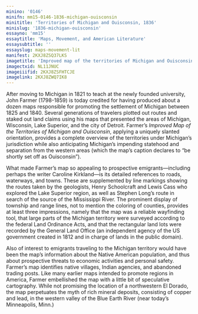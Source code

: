 ```yaml
---
minino: '0146'
minifn: mm15-0146-1836-michigan-ouisconsin
minititle: 'Territories of Michigan and Ouisconsin, 1836'
minislug: '1836-michigan-ouisconsin'
essayno: 'mm15'
essaytitle: 'Maps, Movement, and American Literature'
essaysubtitle: ''
essayslug: maps-movement-lit
manifest: 2KXJ8ZSQ37LKS
imagetitle: 'Improved map of the territories of Michigan and Ouisconsin (pronounced Wisconsin)'
imagectxid: NL11JNUC
imageiiifid: 2KXJ8ZSFHTCJE
imagelink: 2KXJ8ZWQ7IK8
---
```

After moving to Michigan in 1821 to teach at the newly founded university, John Farmer (1798-1859) is today credited for having produced about a dozen maps responsible for promoting the settlement of Michigan between 1825 and 1840. Several generations of travelers plotted out routes and staked out land claims using his maps that presented the areas of Michigan, Wisconsin, Lake Superior, and the city of Detroit. Farmer’s _Improved Map of the Territories of Michigan and Ouisconsin_, applying a uniquely slanted orientation, provides a complete overview of the territories under Michigan’s jurisdiction while also anticipating Michigan’s impending statehood and separation from the western areas (which the map’s caption declares to “be shortly set off as Ouisconsin”). 

What made Farmer’s map so appealing to prospective emigrants—including perhaps the writer Caroline Kirkland—is its detailed references to roads, waterways, and towns. These are supplemented by line markings showing the routes taken by the geologists, Henry Schoolcraft and Lewis Cass who explored the Lake Superior region, as well as Stephen Long’s route in search of the source of the Mississippi River. The prominent display of township and range lines, not to mention the coloring of counties, provides at least three impressions, namely that the map was a reliable wayfinding tool, that large parts of the Michigan territory were surveyed according to the federal Land Ordinance Acts, and that the rectangular land lots were recorded by the General Land Office (an independent agency of the US government created in 1812 and in charge of lands in the public domain). 

Also of interest to emigrants traveling to the Michigan territory would have been the map’s information about the Native American population, and thus about prospective threats to economic activities and personal safety. Farmer’s map identifies native villages, Indian agencies, and abandoned trading posts. Like many earlier maps intended to promote regions in America, Farmer embellished the map with a little bit of speculative cartography. While not promising the location of a northwestern El Dorado, the map perpetuates the myth of rich mineral deposits, consisting of copper and lead, in the western valley of the Blue Earth River (near today’s Minneapolis, Minn.)

